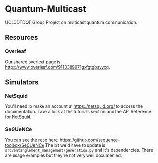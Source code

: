 # Quantum-Multicast
UCLCDTDQT Group Project on multicast quantum communication.

## Resources

### Overleaf
Our shared overleaf page is https://www.overleaf.com/9113389971gxfgtgbsyyxq.

## Simulators

### NetSquid 
You'll need to make an account at https://netsquid.org/ to access the documentation. Take a look at the tutorials section and the API Reference for NetSquid.

### SeQUeNCe
You can see the repo here: https://github.com/sequence-toolbox/SeQUeNCe The bit we'd have to update is `src/entanglement_management/generation.py` and it's dependencies. There are usage examples but they're not very well documented.

